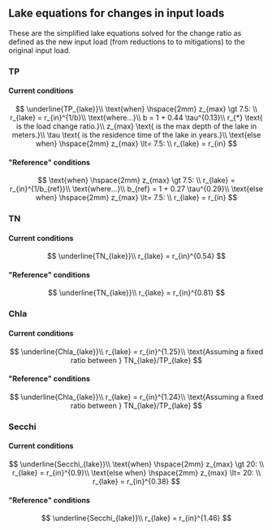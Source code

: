 ## Lake equations for changes in input loads
These are the simplified lake equations solved for the change ratio as defined as the new input load (from reductions to to mitigations) to the original input load.

### TP
#### Current conditions
$$
\underline{TP_{lake}}\\
\text{when} \hspace{2mm} z_{max} \gt 7.5: \\
r_{lake} = r_{in}^{1/b}\\
\text{where...}\\
b = 1 + 0.44 \tau^{0.13}\\
r_{*} \text{ is the load change ratio.}\\
z_{max} \text{ is the max depth of the lake in meters.}\\
\tau \text{ is the residence time of the lake in years.}\\
\text{else when} \hspace{2mm} z_{max} \lt= 7.5: \\
r_{lake} = r_{in}
$$

#### "Reference" conditions
$$
\text{when} \hspace{2mm} z_{max} \gt 7.5: \\
r_{lake} = r_{in}^{1/b_{ref}}\\
\text{where...}\\
b_{ref} = 1 + 0.27 \tau^{0.29}\\
\text{else when} \hspace{2mm} z_{max} \lt= 7.5: \\
r_{lake} = r_{in}
$$

### TN
#### Current conditions
$$
\underline{TN_{lake}}\\
r_{lake} = r_{in}^{0.54}
$$

#### "Reference" conditions
$$
\underline{TN_{lake}}\\
r_{lake} = r_{in}^{0.81}
$$

### Chla
#### Current conditions
$$
\underline{Chla_{lake}}\\
r_{lake} = r_{in}^{1.25}\\
\text{Assuming a fixed ratio between } TN_{lake}/TP_{lake}
$$

#### "Reference" conditions
$$
\underline{Chla_{lake}}\\
r_{lake} = r_{in}^{1.24}\\
\text{Assuming a fixed ratio between } TN_{lake}/TP_{lake}
$$

### Secchi
#### Current conditions
$$
\underline{Secchi_{lake}}\\
\text{when} \hspace{2mm} z_{max} \gt 20: \\
r_{lake} = r_{in}^{0.9}\\
\text{else when} \hspace{2mm} z_{max} \lt= 20: \\
r_{lake} = r_{in}^{0.38}
$$

#### "Reference" conditions
$$
\underline{Secchi_{lake}}\\
r_{lake} = r_{in}^{1.46}
$$










































